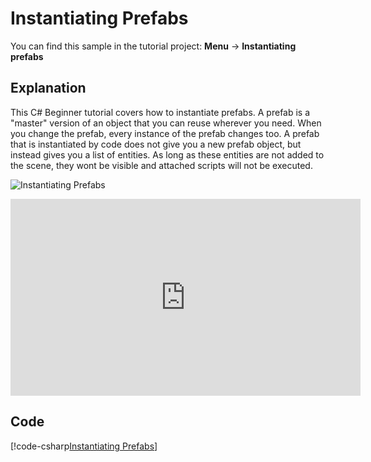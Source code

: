 # Instantiating Prefabs
You can find this sample in the tutorial project: **Menu** &rarr; **Instantiating prefabs** 

## Explanation
This C# Beginner tutorial covers how to instantiate prefabs. A prefab is a "master" version of an object that you can reuse wherever you need. When you change the prefab, every instance of the prefab changes too. A prefab that is instantiated by code does not give you a new prefab object, but instead gives you a list of entities. As long as these entities are not added to the scene, they wont be visible and attached scripts will not be executed. 

![Instantiating Prefabs](media/instantiating-prefabs.png)

<iframe width="560" height="315" src="https://www.youtube.com/embed/19u2QACzdAk" frameborder="0" allow="accelerometer; autoplay; encrypted-media; gyroscope; picture-in-picture" allowfullscreen></iframe>


## Code
[!code-csharp[Instantiating Prefabs](..\..\..\..\stride\samples\Tutorials\CSharpBeginner\CSharpBeginner\CSharpBeginner.Game\Code\InstantiatingPrefabsDemo.cs)]